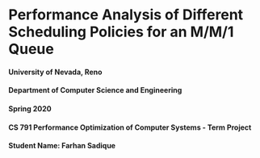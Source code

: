 # Performance Analysis of Different Scheduling Policies for an M/M/1 Queue
#### University of Nevada, Reno
#### Department of Computer Science and Engineering
#### Spring 2020 
#### CS 791 Performance Optimization of Computer Systems - Term Project
#### Student Name: Farhan Sadique
